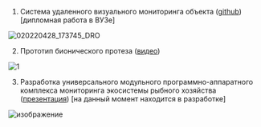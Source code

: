 1. Система удаленного визуального мониторинга объекта ([github](https://github.com/raketanamarse/juggernaut)) [дипломная работа в ВУЗе]

![020220428_173745_DRO](https://user-images.githubusercontent.com/104571006/165778176-45fc84ee-3507-4098-84d8-3611110b6a02.jpg)

2. Прототип бионического протеза ([видео](https://github.com/raketanamarse/bionikarm/blob/main/arm.mp4))

![1](https://github.com/raketanamarse/bionikarm/assets/104571006/100b9846-882f-4ef3-85c7-f6b7d3b191c0)

3. Разработка универсального модульного программно-аппаратного комплекса мониторинга экосистемы рыбного хозяйства ([презентация](https://github.com/raketanamarse/fish/blob/main/_anon.pdf)) [на данный момент находится в разработке]

![изображение](https://github.com/raketanamarse/portfolio/assets/104571006/dca015d8-439b-4e02-b753-d90b7a13d807)
